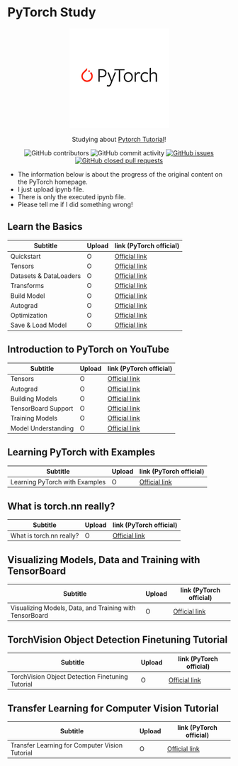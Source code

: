 # PyTorch Study

<p align="center">
  <img src = "./Pytorch.png">
</p>
<div align="center">

Studying about [Pytorch Tutorial](https://pytorch.org/tutorials/)!<br>


![GitHub contributors](https://img.shields.io/github/contributors/Woni0204/PyTorchStudy)
![GitHub commit activity](https://img.shields.io/github/commit-activity/m/Woni0204/PyTorchStudy)
[![GitHub issues](https://img.shields.io/github/issues/Woni0204/PyTorchStudy?color=%232da44e)](https://github.com/Woni0204/PyTorchStudy/issues)
[![GitHub closed pull requests](https://img.shields.io/github/issues-pr-closed/Woni0204/PyTorchStudy?color=%238250df)](https://github.com/Woni0204/PyTorchStudy/pulls)


</div>

* The information below is about the progress of the original content on the PyTorch homepage.
* I just upload ipynb file.
* There is only the executed ipynb file.
* Please tell me if I did something wrong!

## Learn the Basics
| Subtitle | Upload | link (PyTorch official) |
| ----------------- | --- | ------ |
| Quickstart | O | [Official link](https://pytorch.org/tutorials/beginner/basics/quickstart_tutorial.html) |
| Tensors | O | [Official link](https://pytorch.org/tutorials/beginner/basics/tensorqs_tutorial.html) |
| Datasets & DataLoaders | O | [Official link](https://pytorch.org/tutorials/beginner/basics/data_tutorial.html) |
| Transforms | O | [Official link](https://pytorch.org/tutorials/beginner/basics/transforms_tutorial.html) |
| Build Model | O | [Official link](https://pytorch.org/tutorials/beginner/basics/buildmodel_tutorial.html) |
| Autograd | O | [Official link](https://pytorch.org/tutorials/beginner/basics/autogradqs_tutorial.html) |
| Optimization | O | [Official link](https://pytorch.org/tutorials/beginner/basics/optimization_tutorial.html) |
| Save & Load Model | O | [Official link](https://pytorch.org/tutorials/beginner/basics/saveloadrun_tutorial.html) |

## Introduction to PyTorch on YouTube
| Subtitle | Upload | link (PyTorch official) |
| ----------------- | --- | ------ |
| Tensors | O | [Official link](https://pytorch.org/tutorials/beginner/introyt/tensors_deeper_tutorial.html) |
| Autograd | O | [Official link](https://pytorch.org/tutorials/beginner/introyt/autogradyt_tutorial.html) |
| Building Models | O | [Official link](https://pytorch.org/tutorials/beginner/introyt/modelsyt_tutorial.html) |
| TensorBoard Support | O | [Official link](https://pytorch.org/tutorials/beginner/introyt/tensorboardyt_tutorial.html) |
| Training Models | O | [Official link](https://pytorch.org/tutorials/beginner/introyt/trainingyt.html) |
| Model Understanding | O | [Official link](https://pytorch.org/tutorials/beginner/introyt/captumyt.html) |

## Learning PyTorch with Examples
| Subtitle | Upload | link (PyTorch official) |
| ----------------- | --- | ------ |
| Learning PyTorch with Examples | O | [Official link](https://pytorch.org/tutorials/beginner/pytorch_with_examples.html) |

## What is torch.nn really?
| Subtitle | Upload | link (PyTorch official) |
| ----------------- | --- | ------ |
| What is torch.nn really? | O | [Official link](https://pytorch.org/tutorials/beginner/nn_tutorial.html) |

## Visualizing Models, Data and Training with TensorBoard
| Subtitle | Upload | link (PyTorch official) |
| ----------------- | --- | ------ |
| Visualizing Models, Data, and Training with TensorBoard | O | [Official link](https://pytorch.org/tutorials/intermediate/tensorboard_tutorial.html) |

## TorchVision Object Detection Finetuning Tutorial
| Subtitle | Upload | link (PyTorch official) |
| ----------------- | --- | ------ |
| TorchVision Object Detection Finetuning Tutorial | O | [Official link](https://pytorch.org/tutorials/intermediate/torchvision_tutorial.html) |

## Transfer Learning for Computer Vision Tutorial
| Subtitle | Upload | link (PyTorch official) |
| ----------------- | --- | ------ |
| Transfer Learning for Computer Vision Tutorial | O | [Official link](https://pytorch.org/tutorials/beginner/transfer_learning_tutorial.html) |

